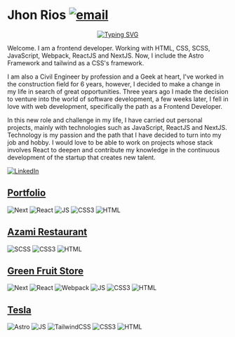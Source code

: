 # Jhon Rios [![email](https://img.shields.io/static/v1?label=email&message=r.jhonf@gmail.com&color=00bd95)](mailto:r.jhonf@gmail.com)&nbsp;

<p align="center">
  <a href="https://git.io/typing-svg"><img src="https://readme-typing-svg.herokuapp.com?font=Fira+Code&pause=1000&color=00bd95&width=650&lines=Jhon+Rios+-+Frontend+Developer;HTML+%2F+CSS+%2F+SaSS+%2F+JavaScript+%2F+React.js+%2F+Next.js" alt="Typing SVG" /></a>
</p>

Welcome. I am a frontend developer. Working with HTML, CSS, SCSS, JavaScript, Webpack, ReactJS and NextJS. Now, I include the Astro Framework and tailwind as a CSS's framework.

I am also a Civil Engineer by profession and a Geek at heart, I've worked in the construction field for 6 years, however, I decided to make a change in my life in search of great opportunities. Three years ago I made the decision to venture into the world of software development, a few weeks later, I fell in love with web development, specifically the path as a Frontend Developer.

In this new role and challenge in my life, I have carried out personal projects, mainly with technologies such as JavaScript, ReactJS and NextJS. Technology is my passion and the path that I have decided to turn into my job and hobby. I would love to be able to work on projects whose stack involves React to deepen and contribute my knowledge in the continuous development of the startup that creates new talent.

[![LinkedIn](https://img.shields.io/badge/LinkedIn-Social%20Media-%230A66C2?logo=linkedin
)](https://www.linkedin.com/in/jhon-rios-galindez/)&nbsp;

## [Portfolio](https://jhonriosportfolio.vercel.app/)

![Next](https://img.shields.io/badge/NextJS-Framework-000000?logo=next.js)
![React](https://img.shields.io/badge/ReactJS-Library-61DAFB?logo=react)
![JS](https://img.shields.io/badge/JavaScript-Language-F7DF1E?logo=javascript)
![CSS3](https://img.shields.io/badge/CSS5-Cascading%20Style%20Sheets-1572B6?logo=css3)
![HTML](https://img.shields.io/badge/HTML5-Foundation%20Code%20v5-E34F26?logo=html5)

## [Azami Restaurant](https://jhon-rios-azami-restaurant.netlify.app/)

![SCSS](https://img.shields.io/badge/SCSS-Preprocessor%20CSS-%23CC6699?logo=sass)
![CSS3](https://img.shields.io/badge/CSS5-Cascading%20Style%20Sheets-1572B6?logo=css3)
![HTML](https://img.shields.io/badge/HTML5-Foundation%20Code%20v5-E34F26?logo=html5)

## [Green Fruit Store](https://green-fruit-store.vercel.app/)

![Next](https://img.shields.io/badge/NextJS-Framework-000000?logo=next.js)
![React](https://img.shields.io/badge/ReactJS-Library-61DAFB?logo=react)
![Webpack](https://img.shields.io/badge/Webpack-Module%20Bundler-8DD6F9?logo=webpack)
![JS](https://img.shields.io/badge/JavaScript-Language-F7DF1E?logo=javascript)
![CSS3](https://img.shields.io/badge/CSS5-Cascading%20Style%20Sheets-1572B6?logo=css3)
![HTML](https://img.shields.io/badge/HTML5-Foundation%20Code%20v5-E34F26?logo=html5)

## [Tesla](https://jhonrios-tesla-landing.netlify.app/)

![Astro](https://img.shields.io/badge/Astro-Framework-%23BC52EE?logo=astro)
![JS](https://img.shields.io/badge/JavaScript-Language-F7DF1E?logo=javascript)
![TailwindCSS](https://img.shields.io/badge/TailwindCSS-Framework%20CSS-%2306B6D4?logo=tailwindcss)
![CSS3](https://img.shields.io/badge/CSS5-Cascading%20Style%20Sheets-1572B6?logo=css3)
![HTML](https://img.shields.io/badge/HTML5-Foundation%20Code%20v5-E34F26?logo=html5)


